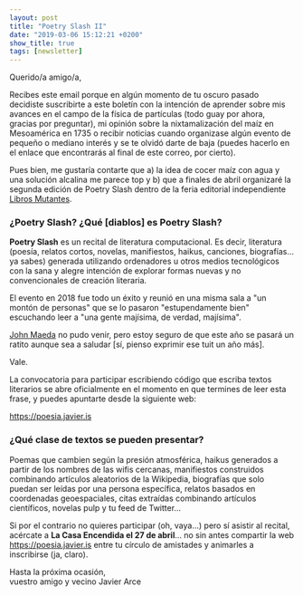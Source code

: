 ```yaml
---
layout: post
title: "Poetry Slash II"
date: "2019-03-06 15:12:21 +0200"
show_title: true
tags: [newsletter]
---
```


Querido/a amigo/a,

Recibes este email porque en algún momento de tu oscuro pasado decidiste suscribirte a este boletín con la intención de aprender sobre mis avances en el campo de la física de partículas (todo guay por ahora, gracias por preguntar), mi opinión sobre la nixtamalización del maíz en Mesoamérica en 1735 o recibir noticias cuando organizase algún evento de pequeño o mediano interés y se te olvidó darte de baja (puedes hacerlo en el enlace que encontrarás al final de este correo, por cierto). 

<!-- more -->

Pues bien, me gustaría contarte que a) la idea de cocer maíz con agua y una solución alcalina me parece top y b) que a finales de abril organizaré la segunda edición de Poetry Slash dentro de la feria editorial independiente [Libros Mutantes](http://librosmutantes.com).

### ¿Poetry Slash? ¿Qué [diablos] es Poetry Slash?

**Poetry Slash** es un recital de literatura computacional. Es decir, literatura (poesía, relatos cortos, novelas, manifiestos, haikus, canciones, biografías… ya sabes) generada utilizando ordenadores u otros medios tecnológicos con la sana y alegre intención de explorar formas nuevas y no convencionales de creación literaria. 

El evento en 2018 fue todo un éxito y reunió en una misma sala a "un montón de personas" que se lo pasaron "estupendamente bien" escuchando leer a "una gente majísima, de verdad, majísima".

[John Maeda](https://twitter.com/johnmaeda/status/974264890088198144) no pudo venir, pero estoy seguro de que este año se pasará un ratito aunque sea a saludar [sí, pienso exprimir ese tuit un año más].

Vale. 

La convocatoria para participar escribiendo código que escriba textos literarios se abre oficialmente en el momento en que termines de leer esta frase, y puedes apuntarte desde la siguiente web:

https://poesia.javier.is

### ¿Qué clase de textos se pueden presentar?

Poemas que cambien según la presión atmosférica, haikus generados a partir de los nombres de las wifis cercanas, manifiestos construidos combinando artículos aleatorios de la Wikipedia, biografías que solo puedan ser leídas por una persona específica, relatos basados en coordenadas geoespaciales, citas extraídas combinando artículos científicos, novelas pulp y tu feed de Twitter…

Si por el contrario no quieres participar (oh, vaya…) pero sí asistir al recital, acércate a **La Casa Encendida el 27 de abril**… no sin antes compartir la web https://poesia.javier.is ​entre tu círculo de amistades y animarles a inscribirse (ja, claro).

Hasta la próxima ocasión,  
vuestro amigo y vecino Javier Arce

